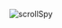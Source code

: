 ![scrollSpy](https://user-images.githubusercontent.com/50171003/128589331-e989fe20-8f23-4246-b5d2-a9f148db245a.gif)
